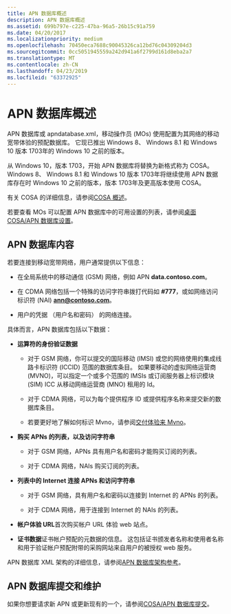 ```yaml
---
title: APN 数据库概述
description: APN 数据库概述
ms.assetid: 699b797e-c225-47ba-96a5-26b15c91a759
ms.date: 04/20/2017
ms.localizationpriority: medium
ms.openlocfilehash: 70450eca7688c90045326ca12bd76c04309204d3
ms.sourcegitcommit: 0cc5051945559a242d941a6f2799d161d8eba2a7
ms.translationtype: MT
ms.contentlocale: zh-CN
ms.lasthandoff: 04/23/2019
ms.locfileid: "63372925"
---
```

# <a name="apn-database-overview"></a>APN 数据库概述

APN 数据库或 apndatabase.xml，移动操作员 (MOs) 使用配置为其网络的移动宽带体验的预配数据库。 它现已推出 Windows 8、 Windows 8.1 和 Windows 10 版本 1703年的 Windows 10 之前的版本。

从 Windows 10，版本 1703，开始 APN 数据库将替换为新格式称为 COSA。 Windows 8、 Windows 8.1 和 Windows 10 版本 1703年将继续使用 APN 数据库存在时 Windows 10 之前的版本，版本 1703年及更高版本使用 COSA。 

有关 COSA 的详细信息，请参阅[COSA 概述](cosa-overview.md)。

若要查看 MOs 可以配置 APN 数据库中的可用设置的列表，请参阅[桌面 COSA/APN 数据库设置](desktop-cosa-apn-database-settings.md)。

## <a name="span-idapndbconspanspan-idapndbconspanapn-database-contents"></a><span id="apndbcon"></span><span id="APNDBCON"></span>APN 数据库内容


若要连接到移动宽带网络，用户通常提供以下信息：

- 在全局系统中的移动通信 (GSM) 网络，例如 APN **data.contoso.com**。

- 在 CDMA 网络包括一个特殊的访问字符串拨打代码如 **\#777**，或如网络访问标识符 (NAI) <strong>ann@contoso.com</strong>。

- 用户的凭据 （用户名和密码） 的网络连接。

具体而言，APN 数据库包括以下数据：

-   **运算符的身份验证数据**

    -   对于 GSM 网络，你可以提交的国际移动 (IMSI) 或您的网络使用的集成线路卡标识符 (ICCID) 范围的数据库条目。 如果要移动的虚拟网络运营商 (MVNO)，可以指定一个或多个范围的 IMSIs 或订阅服务器上标识模块 (SIM) ICC 从移动网络运营商 (MNO) 租用的 Id。

    -   对于 CDMA 网络，可以为每个提供程序 ID 或提供程序名称来提交新的数据库条目。

    -   若要更好地了解如何标识 Mvno，请参阅[交付体验来 Mvno](delivering-experiences-for-mvnos.md)。

-   **购买 APNs 的列表，以及访问字符串**

    -   对于 GSM 网络，APNs 具有用户名和密码才能购买订阅的列表。

    -   对于 CDMA 网络，NAIs 购买订阅的列表。

-   **列表中的 Internet 连接 APNs 和访问字符串**

    -   对于 GSM 网络，具有用户名和密码以连接到 Internet 的 APNs 的列表。

    -   对于 CDMA 网络，用于连接到 Internet 的 NAIs 的列表。

-   **帐户体验 URL**首次购买帐户 URL 体验 web 站点。

-   **证书数据**证书帐户预配的元数据的信息。 这包括证书颁发者名称和使用者名称和用于验证帐户预配附带的采购网站来自用户的被授权 web 服务。

APN 数据库 XML 架构的详细信息，请参阅[APN 数据库架构参考](apn-database-schema-reference.md)。

## <a name="span-idabndbsubspanspan-idabndbsubspanapn-database-submission-and-maintenance"></a><span id="abndbsub"></span><span id="ABNDBSUB"></span>APN 数据库提交和维护


如果你想要请求新 APN 或更新现有的一个，请参阅[COSA/APN 数据库提交](cosa-apn-database-submission.md)。
 





